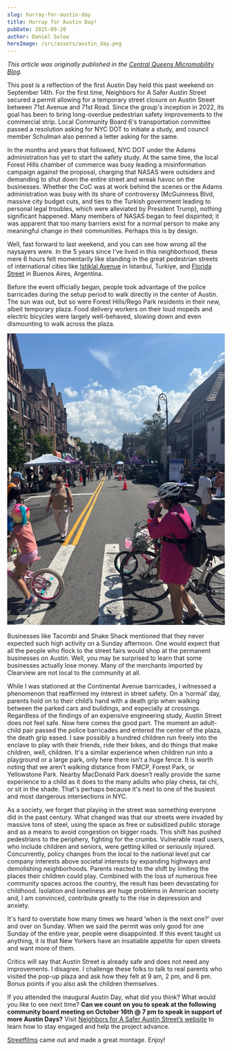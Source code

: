 ```yaml
---
slug: hurray-for-austin-day
title: Hurray for Austin Day!
pubDate: 2025-09-20
author: Daniel Solow
heroImage: /src/assets/austin_day.png
---
```


*This article was originally published in the [Central Queens Micromobility Blog](https://centralqueensmicro.wordpress.com/2025/09/20/hooray-for-austin-day/).*

This post is a reflection of the first Austin Day held this past weekend on September 14th. For the first time, Neighbors for A Safer Austin Street secured a permit allowing for a temporary street closure on Austin Street between 71st Avenue and 71st Road. Since the group's inception in 2022, its goal has been to bring long-overdue pedestrian safety improvements to the commercial strip. Local Community Board 6's transportation committee passed a resolution asking for NYC DOT to initiate a study, and council member Schulman also penned a letter asking for the same.

In the months and years that followed, NYC DOT under the Adams administration has yet to start the safety study. At the same time, the local Forest Hills chamber of commerce was busy leading a misinformation campaign against the proposal, charging that NASAS were outsiders and demanding to shut down the entire street and wreak havoc on the businesses. Whether the CoC was at work behind the scenes or the Adams administration was busy with its share of controversy (McGuinness Blvd, massive city budget cuts, and ties to the Turkish government leading to personal legal troubles, which were alleviated by President Trump), nothing significant happened. Many members of NASAS began to feel dispirited; it was apparent that too many barriers exist for a normal person to make any meaningful change in their communities. Perhaps this is by design.

Well, fast forward to last weekend, and you can see how wrong all the naysayers were. In the 5 years since I’ve lived in this neighborhood, these mere 6 hours felt momentarily like standing in the great pedestrian streets of international cities like [Istiklal Avenue](https://en.wikipedia.org/wiki/%C4%B0stiklal_Avenue) in Istanbul, Turkiye, and [Florida Street](https://en.wikipedia.org/wiki/Florida_Street) in Buenos Aires, Argentina.

Before the event officially began, people took advantage of the police barricades during the setup period to walk directly in the center of Austin. The sun was out, but so were Forest Hills/Rego Park residents in their new, albeit temporary plaza. Food delivery workers on their loud mopeds and electric bicycles were largely well-behaved, slowing down and even dismounting to walk across the plaza.

![austin day: 71st ave facing east](../../assets/austin_day_1.jpg)

Businesses like Tacombi and Shake Shack mentioned that they never expected such high activity on a Sunday afternoon. One would expect that all the people who flock to the street fairs would shop at the permanent businesses on Austin. Well, you may be surprised to learn that some businesses actually lose money. Many of the merchants imported by Clearview are not local to the community at all.

While I was stationed at the Continental Avenue barricades, I witnessed a phenomenon that reaffirmed my interest in street safety. On a ‘normal’ day, parents hold on to their child’s hand with a death grip when walking between the parked cars and buildings, and especially at crossings. Regardless of the findings of an expensive engineering study, Austin Street does not feel safe. Now here comes the good part. The moment an adult-child pair passed the police barricades and entered the center of the plaza, the death grip eased. I saw possibly a hundred children run freely into the enclave to play with their friends, ride their bikes, and do things that make children, well, children. It's a similar experience when children run into a playground or a large park, only here there isn’t a huge fence. It is worth noting that we aren’t walking distance from FMCP, Forest Park, or Yellowstone Park. Nearby MacDonald Park doesn’t really provide the same experience to a child as it does to the many adults who play chess, tai chi, or sit in the shade. That's perhaps because it's next to one of the busiest and most dangerous intersections in NYC.

As a society, we forget that playing in the street was something everyone did in the past century. What changed was that our streets were invaded by massive tons of steel, using the space as free or subsidized public storage and as a means to avoid congestion on bigger roads. This shift has pushed pedestrians to the periphery, fighting for the crumbs. Vulnerable road users, who include children and seniors, were getting killed or seriously injured. Concurrently, policy changes from the local to the national level put car company interests above societal interests by expanding highways and demolishing neighborhoods. Parents reacted to the shift by limiting the places their children could play. Combined with the loss of numerous free community spaces across the country, the result has been devastating for childhood. Isolation and loneliness are huge problems in American society and, I am convinced, contribute greatly to the rise in depression and anxiety.

It's hard to overstate how many times we heard ‘when is the next one?’ over and over on Sunday. When we said the permit was only good for one Sunday of the entire year, people were disappointed. If this event taught us anything, it is that New Yorkers have an insatiable appetite for open streets and want more of them.

Critics will say that Austin Street is already safe and does not need any improvements. I disagree. I challenge these folks to talk to real parents who visited the pop-up plaza and ask how they felt at 9 am, 2 pm, and 6 pm. Bonus points if you also ask the children themselves.

If you attended the inaugural Austin Day, what did you think? What would you like to see next time? **Can we count on you to speak at the following community board meeting on October 16th @ 7 pm to speak in support of more Austin Days?** Visit [Neighbors for A Safer Austin Street’s website](https://www.asaferaustinstreet.com/) to learn how to stay engaged and help the project advance.

[Streetfilms](https://nyc.streetsblog.org/2025/09/19/friday-video-a-brief-look-at-what-austin-street-could-be) came out and made a great montage. Enjoy!
